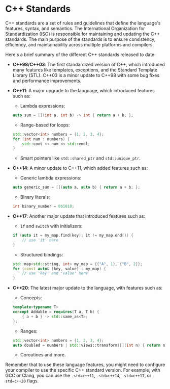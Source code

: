 # C++ Standards

C++ standards are a set of rules and guidelines that define the language's features, syntax, and semantics. The International Organization for Standardization (ISO) is responsible for maintaining and updating the C++ standards. The main purpose of the standards is to ensure consistency, efficiency, and maintainability across multiple platforms and compilers.

Here's a brief summary of the different C++ standards released to date:

- **C++98/C++03**: The first standardized version of C++, which introduced many features like templates, exceptions, and the Standard Template Library (STL). C++03 is a minor update to C++98 with some bug fixes and performance improvements.

- **C++11**: A major upgrade to the language, which introduced features such as:
   - Lambda expressions:
   ```cpp
   auto sum = [](int a, int b) -> int { return a + b; };
   ```
   - Range-based for loops:
   ```cpp
   std::vector<int> numbers = {1, 2, 3, 4};
   for (int num : numbers) {
       std::cout << num << std::endl;
   }
   ```
   - Smart pointers like `std::shared_ptr` and `std::unique_ptr`.
 
- **C++14**: A minor update to C++11, which added features such as:
   - Generic lambda expressions:
   ```cpp
   auto generic_sum = [](auto a, auto b) { return a + b; };
   ```
   - Binary literals:
   ```cpp
   int binary_number = 0b1010;
   ```

- **C++17**: Another major update that introduced features such as:
   - `if` and `switch` with initializers:
   ```cpp
   if (auto it = my_map.find(key); it != my_map.end()) {
       // use 'it' here
   }
   ```
   - Structured bindings:
   ```cpp
   std::map<std::string, int> my_map = {{"A", 1}, {"B", 2}};
   for (const auto& [key, value] : my_map) {
       // use 'key' and 'value' here
   }
   ```
  
- **C++20**: The latest major update to the language, with features such as:
   - Concepts:
   ```cpp
   template<typename T>
   concept Addable = requires(T a, T b) {
       { a + b } -> std::same_as<T>;
   };
   ```
   - Ranges:
   ```cpp
   std::vector<int> numbers = {1, 2, 3, 4};
   auto doubled = numbers | std::views::transform([](int n) { return n * 2; });
   ```
   - Coroutines and more.

Remember that to use these language features, you might need to configure your compiler to use the specific C++ standard version. For example, with GCC or Clang, you can use the `-std=c++11`, `-std=c++14`, `-std=c++17`, or `-std=c++20` flags.